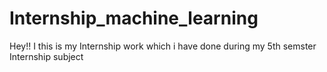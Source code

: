 # Internship_machine_learning
Hey!! I this is my Internship work which i have done during my 5th semster Internship subject
